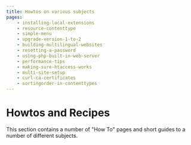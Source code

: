 ```yaml
---
title: Howtos on various subjects
pages:
    - installing-local-extensions
    - resource-contenttype
    - simple-menu
    - upgrade-version-1-to-2
    - building-multilingual-websites
    - resetting-a-password
    - using-php-built-in-web-server
    - performance-tips
    - making-sure-htaccess-works
    - multi-site-setup
    - curl-ca-certificates
    - sortingorder-in-contenttypes
---
```

Howtos and Recipes
===================

This section contains a number of "How To" pages and short guides to a number
of different subjects.

